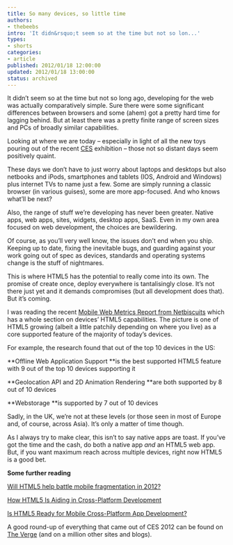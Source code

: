 ```yaml
---
title: So many devices, so little time
authors:
- thebeebs
intro: 'It didn&rsquo;t seem so at the time but not so lon...'
types:
- shorts
categories:
- article
published: 2012/01/18 12:00:00
updated: 2012/01/18 13:00:00
status: archived
---
```


It didn&rsquo;t seem so at the time but not so long ago, developing for the web was actually comparatively simple. Sure there were some significant differences between browsers and some (ahem) got a pretty hard time for lagging behind. But at least there was a pretty finite range of screen sizes and PCs of broadly similar capabilities.<p>Looking at where we are today &ndash; especially in light of all the new toys pouring out of the recent [CES](http://www.cesweb.org/) exhibition &ndash; those not so distant days seem positively quaint.

These days we don&rsquo;t have to just worry about laptops and desktops but also netbooks and iPods, smartphones and tablets (IOS, Android and Windows) plus internet TVs to name just a few. Some are simply running a classic browser (in various guises), some are more app-focused. And who knows what&rsquo;ll be next?

Also, the range of stuff we&rsquo;re developing has never been greater. Native apps, web apps, sites, widgets, desktop apps, SaaS. Even in my own area focused on web development, the choices are bewildering.

Of course, as you&rsquo;ll very well know, the issues don&rsquo;t end when you ship. Keeping up to date, fixing the inevitable bugs, and guarding against your work going out of spec as devices, standards and operating systems change is the stuff of nightmares.

This is where HTML5 has the potential to really come into its own. The promise of create once, deploy everywhere is tantalisingly close. It&rsquo;s not there just yet and it demands compromises (but all development does that). But it&rsquo;s coming.

I was reading the recent [Mobile Web Metrics Report from Netbiscuits](http://www.netbiscuits.com/mobile-metrics-report-2011) which has a whole section on devices&rsquo; HTML5 capabilities. The picture is one of HTML5 growing (albeit a little patchily depending on where you live) as a core supported feature of the majority of today&rsquo;s devices.

For example, the research found that out of the top 10 devices in the US:

**Offline Web Application Support **is the best supported HTML5 feature with 9 out of the top 10 devices supporting it 

**Geolocation API and 2D Animation Rendering **are both supported by 8 out of 10 devices 

**Webstorage **is supported by 7 out of 10 devices

Sadly, in the UK, we&rsquo;re not at these levels (or those seen in most of Europe and, of course, across Asia). It&rsquo;s only a matter of time though.

As I always try to make clear, this isn&rsquo;t to say native apps are toast. If you&rsquo;ve got the time and the cash, do both a native app _and_ an HTML5 web app. But, if you want maximum reach across multiple devices, right now HTML5 is a good bet.

**Some further reading**

[Will HTML5 help battle mobile fragmentation in 2012?](http://momasolutions.com/html5-battle-mobile-fragmentation-2012/)

[How HTML5 Is Aiding in Cross-Platform Development](http://mashable.com/2011/02/22/html-mobile-development/)

[Is HTML5 Ready for Mobile Cross-Platform App Development?](http://www.slideshare.net/WorkLightInc/is-html5-ready-for-mobile-crossplatform-app-development)

A good round-up of everything that came out of CES 2012 can be found on [The Verge](http://www.theverge.com/ces) (and on a million other sites and blogs).
</p>